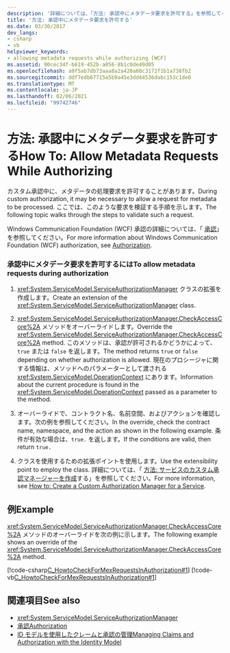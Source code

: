 ```yaml
---
description: '詳細については、「方法: 承認中にメタデータ要求を許可する」を参照してください。'
title: '方法: 承認中にメタデータ要求を許可する'
ms.date: 03/30/2017
dev_langs:
- csharp
- vb
helpviewer_keywords:
- allowing metadata requests while authorizing [WCF]
ms.assetid: 90cec34f-b619-452b-a056-8b1c0de49d05
ms.openlocfilehash: a9f5ab7db73aaa8a2a420a60c3172f1b1a738fb2
ms.sourcegitcommit: ddf7edb67715a5b9a45e3dd44536dabc153c1de0
ms.translationtype: MT
ms.contentlocale: ja-JP
ms.lasthandoff: 02/06/2021
ms.locfileid: "99742746"
---
```

# <a name="how-to-allow-metadata-requests-while-authorizing"></a><span data-ttu-id="7daea-103">方法: 承認中にメタデータ要求を許可する</span><span class="sxs-lookup"><span data-stu-id="7daea-103">How To: Allow Metadata Requests While Authorizing</span></span>

<span data-ttu-id="7daea-104">カスタム承認中に、メタデータの処理要求を許可することがあります。</span><span class="sxs-lookup"><span data-stu-id="7daea-104">During custom authorization, it may be necessary to allow a request for metadata to be processed.</span></span> <span data-ttu-id="7daea-105">ここでは、このような要求を検証する手順を示します。</span><span class="sxs-lookup"><span data-stu-id="7daea-105">The following topic walks through the steps to validate such a request.</span></span>  
  
 <span data-ttu-id="7daea-106">Windows Communication Foundation (WCF) 承認の詳細については、「 [承認](authorization-in-wcf.md)」を参照してください。</span><span class="sxs-lookup"><span data-stu-id="7daea-106">For more information about Windows Communication Foundation (WCF) authorization, see [Authorization](authorization-in-wcf.md).</span></span>  
  
### <a name="to-allow-metadata-requests-during-authorization"></a><span data-ttu-id="7daea-107">承認中にメタデータ要求を許可するには</span><span class="sxs-lookup"><span data-stu-id="7daea-107">To allow metadata requests during authorization</span></span>  
  
1. <span data-ttu-id="7daea-108"><xref:System.ServiceModel.ServiceAuthorizationManager> クラスの拡張を作成します。</span><span class="sxs-lookup"><span data-stu-id="7daea-108">Create an extension of the <xref:System.ServiceModel.ServiceAuthorizationManager> class.</span></span>  
  
2. <span data-ttu-id="7daea-109"><xref:System.ServiceModel.ServiceAuthorizationManager.CheckAccessCore%2A> メソッドをオーバーライドします。</span><span class="sxs-lookup"><span data-stu-id="7daea-109">Override the <xref:System.ServiceModel.ServiceAuthorizationManager.CheckAccessCore%2A> method.</span></span> <span data-ttu-id="7daea-110">このメソッドは、承認が許可されるかどうかによって、`true` または `false` を返します。</span><span class="sxs-lookup"><span data-stu-id="7daea-110">The method returns `true` or `false` depending on whether authorization is allowed.</span></span> <span data-ttu-id="7daea-111">現在のプロシージャに関する情報は、メソッドへのパラメーターとして渡される <xref:System.ServiceModel.OperationContext> にあります。</span><span class="sxs-lookup"><span data-stu-id="7daea-111">Information about the current procedure is found in the <xref:System.ServiceModel.OperationContext> passed as a parameter to the method.</span></span>  
  
3. <span data-ttu-id="7daea-112">オーバーライドで、コントラクト名、名前空間、およびアクションを確認します。次の例を参照してください。</span><span class="sxs-lookup"><span data-stu-id="7daea-112">In the override, check the contract name, namespace, and the action as shown in the following example.</span></span> <span data-ttu-id="7daea-113">条件が有効な場合は、`true.` を返します。</span><span class="sxs-lookup"><span data-stu-id="7daea-113">If the conditions are valid, then return `true.`</span></span>  
  
4. <span data-ttu-id="7daea-114">クラスを使用するための拡張ポイントを使用します。</span><span class="sxs-lookup"><span data-stu-id="7daea-114">Use the extensibility point to employ the class.</span></span> <span data-ttu-id="7daea-115">詳細については、「 [方法: サービスのカスタム承認マネージャーを作成](../extending/how-to-create-a-custom-authorization-manager-for-a-service.md)する」を参照してください。</span><span class="sxs-lookup"><span data-stu-id="7daea-115">For more information, see [How to: Create a Custom Authorization Manager for a Service](../extending/how-to-create-a-custom-authorization-manager-for-a-service.md).</span></span>  
  
## <a name="example"></a><span data-ttu-id="7daea-116">例</span><span class="sxs-lookup"><span data-stu-id="7daea-116">Example</span></span>  

 <span data-ttu-id="7daea-117"><xref:System.ServiceModel.ServiceAuthorizationManager.CheckAccessCore%2A> メソッドのオーバーライドを次の例に示します。</span><span class="sxs-lookup"><span data-stu-id="7daea-117">The following example shows an override of the <xref:System.ServiceModel.ServiceAuthorizationManager.CheckAccessCore%2A> method.</span></span>  
  
 [!code-csharp[C_HowtoCheckForMexRequestsInAuthorization#1](../../../../samples/snippets/csharp/VS_Snippets_CFX/c_howtocheckformexrequestsinauthorization/cs/source.cs#1)]
 [!code-vb[C_HowtoCheckForMexRequestsInAuthorization#1](../../../../samples/snippets/visualbasic/VS_Snippets_CFX/c_howtocheckformexrequestsinauthorization/vb/source.vb#1)]  
  
## <a name="see-also"></a><span data-ttu-id="7daea-118">関連項目</span><span class="sxs-lookup"><span data-stu-id="7daea-118">See also</span></span>

- <xref:System.ServiceModel.ServiceAuthorizationManager>
- [<span data-ttu-id="7daea-119">承認</span><span class="sxs-lookup"><span data-stu-id="7daea-119">Authorization</span></span>](authorization-in-wcf.md)
- [<span data-ttu-id="7daea-120">ID モデルを使用したクレームと承認の管理</span><span class="sxs-lookup"><span data-stu-id="7daea-120">Managing Claims and Authorization with the Identity Model</span></span>](managing-claims-and-authorization-with-the-identity-model.md)
